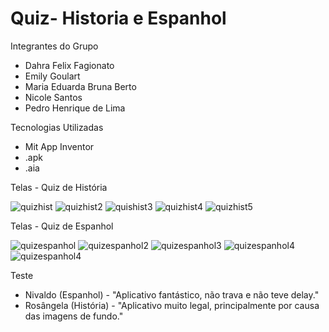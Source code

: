# Quiz- Historia e Espanhol

Integrantes do Grupo
- Dahra Felix Fagionato
- Emily Goulart
- Maria Eduarda Bruna Berto
- Nicole Santos
- Pedro Henrique de Lima

Tecnologias Utilizadas
- Mit App Inventor
- .apk
- .aia

Telas - Quiz de História

![quizhist](https://github.com/user-attachments/assets/67865038-fd38-4186-89c8-8a298519fea0)
![quizhist2](https://github.com/user-attachments/assets/f4367bbf-982a-4052-847d-333e1eb7dc87)
![quishist3](https://github.com/user-attachments/assets/aad95f72-bf18-40a7-8ade-0db134c05f93)
![quizhist4](https://github.com/user-attachments/assets/5df5030e-6487-4274-b812-e0f8f295e578)
![quizhist5](https://github.com/user-attachments/assets/df917d62-03a6-4f3f-a2e0-a82f5d1dfeb8)

Telas - Quiz de Espanhol

![quizespanhol](https://github.com/user-attachments/assets/0707c2d2-0175-4b9e-b1fe-f03176912d2a)
![quizespanhol2](https://github.com/user-attachments/assets/b2bbaf22-37f7-4617-b8db-8729684bf883)
![quizespanhol3](https://github.com/user-attachments/assets/4f2c1b77-08bb-4668-97e9-6b089886e11a)
![quizespanhol4](https://github.com/user-attachments/assets/900eb319-8508-4bb5-be2b-7bade3c4b318)
![quizespanhol4](https://github.com/user-attachments/assets/8e39a00d-1635-473e-b8cb-5a2e2b5d18b0)

Teste
-  Nivaldo (Espanhol) - "Aplicativo fantástico, não trava e não teve delay."
-  Rosângela (História) - "Aplicativo muito legal, principalmente por causa das imagens de fundo."

